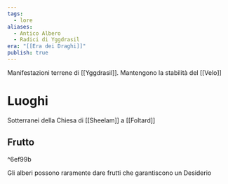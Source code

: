 ```yaml
---
tags:
  - lore
aliases:
  - Antico Albero
  - Radici di Yggdrasil
era: "[[Era dei Draghi]]"
publish: true
---
```

Manifestazioni terrene di [[Yggdrasil]]. Mantengono la stabilità del [[Velo]]

# Luoghi
Sotterranei della Chiesa di [[Sheelam]] a [[Foltard]]

## Frutto

^6ef99b

Gli alberi possono raramente dare frutti che garantiscono un Desiderio